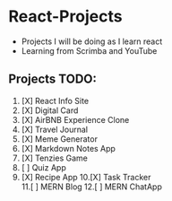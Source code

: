 # React-Projects
- Projects I will be doing as I learn react
- Learning from Scrimba and YouTube

## Projects TODO:
1. [X] React Info Site
2. [X] Digital Card 
3. [X] AirBNB Experience Clone
4. [X] Travel Journal
5. [X] Meme Generator
6. [X] Markdown Notes App
7. [X] Tenzies Game
8. [ ] Quiz App
9. [X] Recipe App
10.[X] Task Tracker  
11.[ ] MERN Blog
12.[ ] MERN ChatApp
